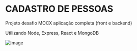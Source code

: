 # CADASTRO DE PESSOAS

Projeto desafio MOCX aplicação completa (front e backend)<BR>
  
Utilizando Node, Express, React e MongoDB
  
![image](https://github.com/MaxNascimento/projeto-cadastro-pessoa/assets/129465841/849c0150-c5a5-46d2-9448-0b5da22b8c7a)
